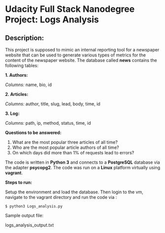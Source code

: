 # Udacity Full Stack Nanodegree Project: Logs Analysis

## Description:
This project is supposed to mimic an internal reporting tool for a newspaper website that can be used to generate various types of metrics for the content of the newspaper website.
The database called **news** contains the following tables:

**1. Authors:**

*Columns:* name, bio, id


**2. Articles:**

*Columns:* author, title, slug, lead, body, time, id



**3. Log:**

*Columns:* path, ip, method, status, time, id


**Questions to be answered:**

1. What are the most popular three articles of all time?
2. Who are the most popular article authors of all time?
3. On which days did more than 1% of requests lead to errors?

The code is written in **Python 3** and connects to a **PostgreSQL** database via the adapter **psycopg2**.
The code was run on a **Linux** platform virtually using **vagrant**.

**Steps to run:**

Setup the environment and load the database. Then login to the vm, navigate to the vagrant directory and run the code via :
```
$ python3 Logs_analysis.py
```

Sample output file:

logs_analysis_output.txt
